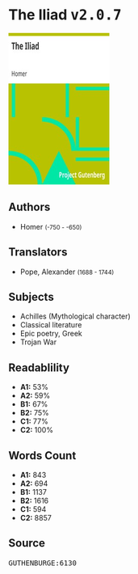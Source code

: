 # The Iliad <kbd>v2.0.7</kbd>

![](./cover.medium.jpg "")

## Authors


 - Homer <small>(-750 - -650)</small>

## Translators


 - Pope, Alexander <small>(1688 - 1744)</small>

## Subjects


 - Achilles (Mythological character)
 - Classical literature
 - Epic poetry, Greek
 - Trojan War

## Readablility


 - **A1:** 53%
 - **A2:** 59%
 - **B1:** 67%
 - **B2:** 75%
 - **C1:** 77%
 - **C2:** 100%

## Words Count


 - **A1:** 843
 - **A2:** 694
 - **B1:** 1137
 - **B2:** 1616
 - **C1:** 594
 - **C2:** 8857

## Source


<kbd>GUTHENBURGE:6130</kbd>
